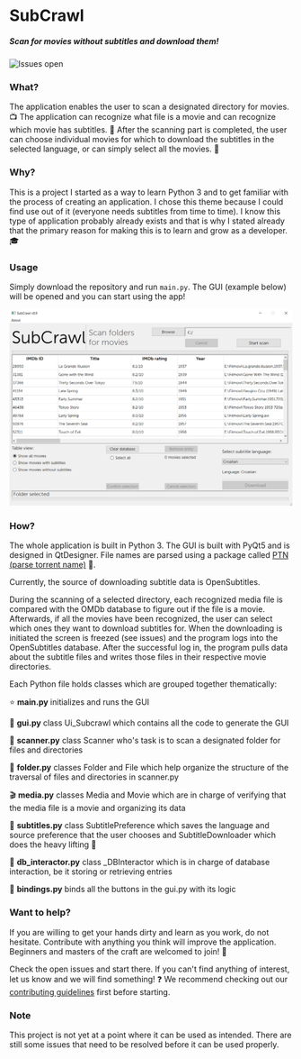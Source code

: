 # **SubCrawl**

##### Scan for movies without subtitles and download them!

![Issues open](https://img.shields.io/github/issues-raw/lukaabra/SubCrawl.svg)

### What?

The application enables the user to scan a designated directory for movies. :tv:
The application can recognize what file is a movie and can recognize which movie has subtitles. :movie_camera:
After the scanning part is completed, the user can choose individual movies for which to download the 
subtitles in the selected language, or can simply select all the movies. :japan:


### Why?

This is a project I started as a way to learn Python 3 and to get familiar with the process of creating an application. I chose this theme because I could find use out of it (everyone needs subtitles from time to time). I know this type of application probably already exists and that is why I stated already that the primary reason for making this is to learn and grow as a developer. :mortar_board:

### Usage

Simply download the repository and run `main.py`. The GUI (example below) will be opened and you can start using the app!

![GUI example](ui_example.png "GUI example")

### How?

The whole application is built in Python 3. The GUI is built with PyQt5 and is designed in QtDesigner.
File names are parsed using a package called [PTN (parse torrent name)](https://github.com/divijbindlish/parse-torrent-name) :mega:.

Currently, the source of downloading subtitle data is OpenSubtitles. 

During the scanning of a selected directory, each recognized media file is compared with the OMDb database to figure out if the file is a movie. Afterwards, if all the movies have been recognized, the user can select which ones they want to download subtitles for. When the downloading is initiated the screen is freezed (see issues) and the program logs into the OpenSubtitles database. After the successful log in, the program pulls data about the subtitle files and writes those files in their respective movie directories.

Each Python file holds classes which are grouped together thematically:


:star: **main.py** initializes and runs the GUI

:iphone: **gui.py** class Ui_Subcrawl which contains all the code to generate the GUI

:fax: **scanner.py** class Scanner who's task is to scan a designated folder for files and directories

:file_folder: **folder.py** classes Folder and File which help organize the structure of the traversal of files and directories in scanner.py

:clapper: **media.py** classes Media and Movie which are in charge of verifying that the media file is a movie and organizing its data

:page_facing_up: **subtitles.py** class SubtitlePreference which saves the language and source preference that the user chooses and SubtitleDownloader which does the heavy lifting :muscle:

:floppy_disk: **db_interactor.py** class _DBInteractor which is in charge of database interaction, be it storing or retrieving entries

:minidisc: **bindings.py** binds all the buttons in the gui.py with its logic

### Want to help?

If you are willing to get your hands dirty and learn as you work, do not hesitate. Contribute with anything you think will improve the application. Beginners and masters of the craft are welcomed to join! :muscle:

Check the open issues and start there. If you can't find anything of interest, let us know and we will find something! :question:
We recommend checking out our [contributing guidelines](https://github.com/lukaabra/SubCrawl/blob/master/CONTRIBUTING.md) first before starting.

### Note

This project is not yet at a point where it can be used as intended. There are still some issues that need to be resolved before it can be used properly.
